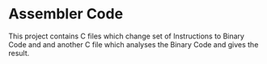 # Assembler Code

This project contains C files which change set of Instructions to Binary Code and and another C file which analyses the Binary Code and gives the result.
